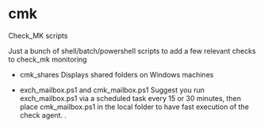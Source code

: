 # cmk
Check_MK scripts

Just a bunch of shell/batch/powershell scripts to add a few relevant checks to check_mk monitoring

* cmk_shares
Displays shared folders on Windows machines

* exch_mailbox.ps1 and cmk_mailbox.ps1
Suggest you run exch_mailbox.ps1 via a scheduled task every 15 or 30 minutes, then place cmk_mailbox.ps1 in the local folder to have fast execution of the check agent.
.